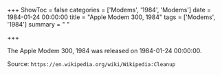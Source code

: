 +++
ShowToc = false
categories = ['Modems', '1984', 'Modems']
date = 1984-01-24 00:00:00
title = "Apple Modem 300, 1984"
tags = ['Modems', '1984']
summary = " "

+++

The Apple Modem 300, 1984 was released on 1984-01-24 00:00:00.

Source: `https://en.wikipedia.org/wiki/Wikipedia:Cleanup`


